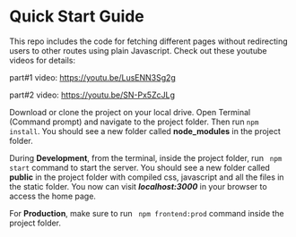 # Quick Start Guide

This repo includes the code for fetching different pages without redirecting users to other routes using plain Javascript. Check out these youtube videos for details:

part#1 video: https://youtu.be/LusENN3Sg2g

part#2 video: https://youtu.be/SN-Px5ZcJLg

Download or clone the project on your local drive. Open Terminal (Command prompt) and navigate to the project folder. Then run ```npm install```. You should see a new folder called **node_modules** in the project folder.

During **Development**, from the terminal, inside the project folder, run ``` npm start``` command to start the server. You should see a new folder called **public** in the project folder with compiled css, javascript and all the files in the static folder. You now can visit ***localhost:3000*** in your browser to access the home page.

For **Production**, make sure to run ``` npm frontend:prod``` command inside the project folder.